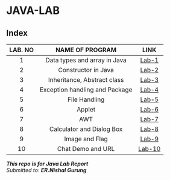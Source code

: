 # JAVA-LAB

## Index

LAB. NO | NAME OF PROGRAM | LINK
:------:|:---------------:|:---:
1 | Data types and array in Java | [Lab-1](lab-1/README.md)
2 | Constructor in Java | [Lab-2](lab-2/README.md)
3 | Inheritance, Abstract class |[Lab-3](lab-3/README.md)
4 |Exception handling and Package  | [Lab-4](lab-4/students/README.md)
5 |File Handling   |[Lab-5](lab-5/README.md)
6 |Applet  |[Lab-6](lab-6/README.md)
7 | AWT |[Lab-7](lab-7/README.md)
8 | Calculator and Dialog Box |[Lab-8](lab-8/README.md)
9 |  Image and Flag  |[Lab-9](lab-9/README.md)
10 | Chat Demo and URL |[Lab-10](lab-10/REDAME.md)


***This repo is for Java Lab Report***\
*Submitted to*: ***ER.Nishal Gurung***
